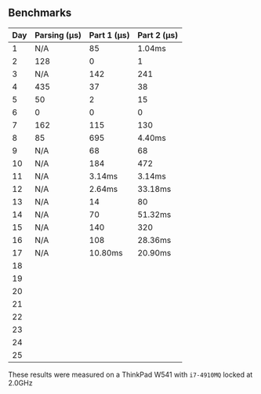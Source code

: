 ## Benchmarks

| Day | Parsing (μs) | Part 1 (μs) | Part 2 (μs) | 
|-----|--------------|-------------|-------------|
| 1   | N/A          | 85          | 1.04ms      |
| 2   | 128          | 0           | 1           |
| 3   | N/A          | 142         | 241         |
| 4   | 435          | 37          | 38          |
| 5   | 50           | 2           | 15          |
| 6   | 0            | 0           | 0           |
| 7   | 162          | 115         | 130         |
| 8   | 85           | 695         | 4.40ms      |
| 9   | N/A          | 68          | 68          |
| 10  | N/A          | 184         | 472         |
| 11  | N/A          | 3.14ms      | 3.14ms      |
| 12  | N/A          | 2.64ms      | 33.18ms     |
| 13  | N/A          | 14          | 80          |
| 14  | N/A          | 70          | 51.32ms     |
| 15  | N/A          | 140         | 320         |
| 16  | N/A          | 108         | 28.36ms     |
| 17  | N/A          | 10.80ms     | 20.90ms     |
| 18  |              |             |             |
| 19  |              |             |             |
| 20  |              |             |             |
| 21  |              |             |             |
| 22  |              |             |             |
| 23  |              |             |             |
| 24  |              |             |             |
| 25  |              |             |             |

These results were measured on a ThinkPad W541 with `i7-4910MQ` locked at 2.0GHz
